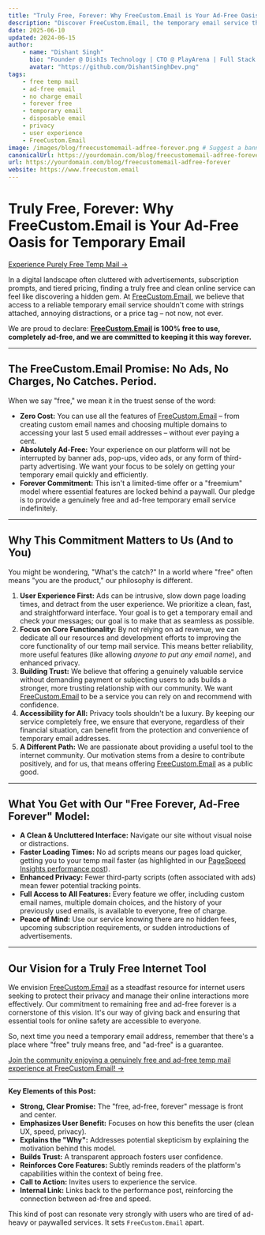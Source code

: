```yaml
---
title: "Truly Free, Forever: Why FreeCustom.Email is Your Ad-Free Oasis for Temporary Email"
description: "Discover FreeCustom.Email, the temporary email service that's 100% free, completely ad-free, and committed to staying that way forever. Enjoy a clean, fast, and private temp mail experience without hidden costs or annoying distractions."
date: 2025-06-10
updated: 2024-06-15
author:
    - name: "Dishant Singh"
      bio: "Founder @ DishIs Technology | CTO @ PlayArena | Full Stack & Python Developer | ML/ DL Developer | Problem Solver | Math & Science Teacher"
      avatar: "https://github.com/DishantSinghDev.png"
tags:
    - free temp mail
    - ad-free email
    - no charge email
    - forever free
    - temporary email
    - disposable email
    - privacy
    - user experience
    - FreeCustom.Email
image: /images/blog/freecustomemail-adfree-forever.png # Suggest a banner: clean, open, serene
canonicalUrl: https://yourdomain.com/blog/freecustomemail-adfree-forever
url: https://yourdomain.com/blog/freecustomemail-adfree-forever
website: https://www.freecustom.email
---
```


# Truly Free, Forever: Why FreeCustom.Email is Your Ad-Free Oasis for Temporary Email

[Experience Purely Free Temp Mail →](https://www.freecustom.email)

In a digital landscape often cluttered with advertisements, subscription prompts, and tiered pricing, finding a truly free and clean online service can feel like discovering a hidden gem. At [FreeCustom.Email](https://www.freecustom.email), we believe that access to a reliable temporary email service shouldn't come with strings attached, annoying distractions, or a price tag – not now, not ever.

We are proud to declare: **[FreeCustom.Email](https://www.freecustom.email) is 100% free to use, completely ad-free, and we are committed to keeping it this way forever.**

---

## The FreeCustom.Email Promise: No Ads, No Charges, No Catches. Period.

When we say "free," we mean it in the truest sense of the word:

*   **Zero Cost:** You can use all the features of [FreeCustom.Email](https://www.freecustom.email) – from creating custom email names and choosing multiple domains to accessing your last 5 used email addresses – without ever paying a cent.
*   **Absolutely Ad-Free:** Your experience on our platform will not be interrupted by banner ads, pop-ups, video ads, or any form of third-party advertising. We want your focus to be solely on getting your temporary email quickly and efficiently.
*   **Forever Commitment:** This isn't a limited-time offer or a "freemium" model where essential features are locked behind a paywall. Our pledge is to provide a genuinely free and ad-free temporary email service indefinitely.

---

## Why This Commitment Matters to Us (And to You)

You might be wondering, "What's the catch?" In a world where "free" often means "you are the product," our philosophy is different.

1.  **User Experience First:** Ads can be intrusive, slow down page loading times, and detract from the user experience. We prioritize a clean, fast, and straightforward interface. Your goal is to get a temporary email and check your messages; our goal is to make that as seamless as possible.
2.  **Focus on Core Functionality:** By not relying on ad revenue, we can dedicate all our resources and development efforts to improving the core functionality of our temp mail service. This means better reliability, more useful features (like allowing *anyone to put any email name*), and enhanced privacy.
3.  **Building Trust:** We believe that offering a genuinely valuable service without demanding payment or subjecting users to ads builds a stronger, more trusting relationship with our community. We want [FreeCustom.Email](https://www.freecustom.email) to be a service you can rely on and recommend with confidence.
4.  **Accessibility for All:** Privacy tools shouldn't be a luxury. By keeping our service completely free, we ensure that everyone, regardless of their financial situation, can benefit from the protection and convenience of temporary email addresses.
5.  **A Different Path:** We are passionate about providing a useful tool to the internet community. Our motivation stems from a desire to contribute positively, and for us, that means offering [FreeCustom.Email](https://www.freecustom.email) as a public good.

---

## What You Get with Our "Free Forever, Ad-Free Forever" Model:

*   **A Clean & Uncluttered Interface:** Navigate our site without visual noise or distractions.
*   **Faster Loading Times:** No ad scripts means our pages load quicker, getting you to your temp mail faster (as highlighted in our [PageSpeed Insights performance post](/blog/why-we-are-fastest)).
*   **Enhanced Privacy:** Fewer third-party scripts (often associated with ads) mean fewer potential tracking points.
*   **Full Access to All Features:** Every feature we offer, including custom email names, multiple domain choices, and the history of your previously used emails, is available to everyone, free of charge.
*   **Peace of Mind:** Use our service knowing there are no hidden fees, upcoming subscription requirements, or sudden introductions of advertisements.

---

## Our Vision for a Truly Free Internet Tool

We envision [FreeCustom.Email](https://www.freecustom.email) as a steadfast resource for internet users seeking to protect their privacy and manage their online interactions more effectively. Our commitment to remaining free and ad-free forever is a cornerstone of this vision. It's our way of giving back and ensuring that essential tools for online safety are accessible to everyone.

So, next time you need a temporary email address, remember that there's a place where "free" truly means free, and "ad-free" is a guarantee.

[Join the community enjoying a genuinely free and ad-free temp mail experience at FreeCustom.Email! →](https://www.freecustom.email)

---

**Key Elements of this Post:**

*   **Strong, Clear Promise:** The "free, ad-free, forever" message is front and center.
*   **Emphasizes User Benefit:** Focuses on how this benefits the user (clean UX, speed, privacy).
*   **Explains the "Why":** Addresses potential skepticism by explaining the motivation behind this model.
*   **Builds Trust:** A transparent approach fosters user confidence.
*   **Reinforces Core Features:** Subtly reminds readers of the platform's capabilities within the context of being free.
*   **Call to Action:** Invites users to experience the service.
*   **Internal Link:** Links back to the performance post, reinforcing the connection between ad-free and speed.

This kind of post can resonate very strongly with users who are tired of ad-heavy or paywalled services. It sets `FreeCustom.Email` apart.